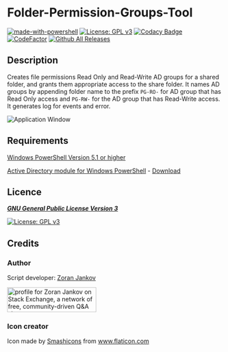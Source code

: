 # Folder-Permission-Groups-Tool

[![made-with-powershell](https://img.shields.io/badge/PowerShell-1f425f?logo=Powershell)](https://microsoft.com/PowerShell)
[![License: GPL v3](https://img.shields.io/badge/License-GPLv3-blue.svg)](https://www.gnu.org/licenses/gpl-3.0)
[![Codacy Badge](https://app.codacy.com/project/badge/Grade/004f7c8dec4b4321a382cf83990b21d0)](https://www.codacy.com/gh/Zoran-Jankov/Create-New-Permission-Groups/dashboard?utm_source=github.com&amp;utm_medium=referral&amp;utm_content=Zoran-Jankov/Create-New-Permission-Groups&amp;utm_campaign=Badge_Grade)
[![CodeFactor](https://www.codefactor.io/repository/github/zoran-jankov/folder-permission-groups-tool/badge)](https://www.codefactor.io/repository/github/zoran-jankov/folder-permission-groups-tool)
[![Github All Releases](https://img.shields.io/github/downloads/Zoran-Jankov/Folder-Permission-Groups-Tool/total.svg)](https://github.com/Zoran-Jankov/Folder-Permission-Groups-Tool/releases)

## Description

Creates file permissions Read Only and Read-Write AD groups for a shared folder, and grants them appropriate access to the share folder. It names AD groups by appending folder name to the prefix `PG-RO-` for AD group that has Read Only access and `PG-RW-` for the AD group that has Read-Write access. It generates log for events and error.

![Application Window](https://raw.githubusercontent.com/Zoran-Jankov/Folder-Permission-Groups-Tool/main/Application%20Window.png)

## Requirements

[Windows PowerShell Version 5.1 or higher](https://docs.microsoft.com/en-us/skypeforbusiness/set-up-your-computer-for-windows-powershell/download-and-install-windows-powershell-5-1)

[Active Directory module for Windows PowerShell](https://docs.microsoft.com/en-us/powershell/module/addsadministration/?view=win10-ps) - [Download](https://www.microsoft.com/en-us/download/details.aspx?id=45520)

## Licence

[***GNU General Public License Version 3***](https://www.gnu.org/licenses/gpl-3.0)

[![License: GPL v3](https://www.gnu.org/graphics/gplv3-127x51.png)](https://www.gnu.org/licenses/gpl-3.0)

## Credits

### Author

Script developer:  [Zoran Jankov](https://www.linkedin.com/in/zoran-jankov-b1054b196/)

<a href="https://stackexchange.com/users/12947676/zoran-jankov"><img src="https://stackexchange.com/users/flair/12947676.png" width="208" height="58" alt="profile for Zoran Jankov on Stack Exchange, a network of free, community-driven Q&amp;A sites" title="profile for Zoran Jankov on Stack Exchange, a network of free, community-driven Q&amp;A sites" /></a>

### Icon creator

<div>Icon made by <a href="https://www.flaticon.com/authors/smashicons" title="Smashicons">Smashicons</a> from <a href="https://www.flaticon.com/" title="Flaticon">www.flaticon.com</a></div> <div>
